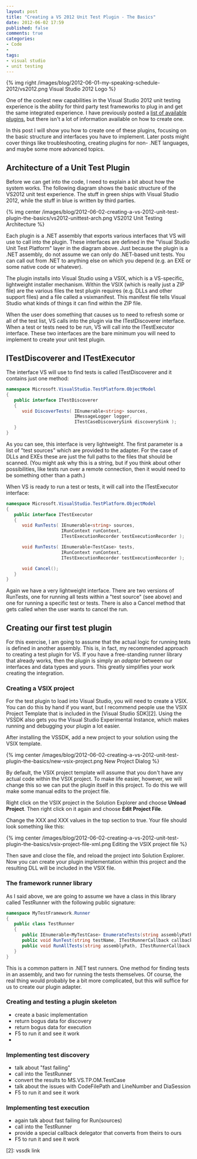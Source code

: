 ```yaml
---
layout: post
title: "Creating a VS 2012 Unit Test Plugin - The Basics"
date: 2012-06-02 17:59
published: false
comments: true
categories: 
- Code
- 
tags:
- visual studio
- unit testing
---
```


{% img right /images/blog/2012-06-01-my-speaking-schedule-2012/vs2012.png Visual Studio 2012 Logo %}

One of the coolest new capabilities in the Visual Studio 2012 unit testing
experience is the ability for third party test frameworks to plug in and get
the same integrated experience. I have previously posted a 
[list of available plugins][1], but there isn't a lot of information available
on how to create one.

In this post I will show you how to create one of these plugins, focusing on
the basic structure and interfaces you have to implement. Later posts might
cover things like troubleshooting, creating plugins for non- .NET languages,
and maybe some more advanced topics.

<!-- more -->

## Architecture of a Unit Test Plugin

Before we can get into the code, I need to explain a bit about how the system
works.  The following diagram shows the basic structure of the VS2012 unit test
experience.  The stuff in green ships with Visual Studio 2012, while the stuff
in blue is written by third parties.

{% img center /images/blog/2012-06-02-creating-a-vs-2012-unit-test-plugin-the-basics/vs2012-unittest-arch.png VS2012 Unit Testing Architecture %}

Each plugin is a .NET assembly that exports various interfaces that VS will use
to call into the plugin. These interfaces are defined in the "Visual Studio Unit
Test Platform" layer in the diagram above. Just because the plugin is a .NET 
assembly, do not assume we can only do .NET-based unit tests. You can call out
from .NET to anything else on which you depend (e.g. an EXE or some native code or
whatever).

The plugin installs into Visual Studio using a VSIX, which is a VS-specific,
lightweight installer mechanism. Within the VSIX (which is really just a ZIP
file) are the various files the test plugin requires (e.g. DLLs and other support
files) and a file called a vsixmanifest. This manifest file tells Visual Studio
what kinds of things it can find within the ZIP file.

When the user does something that causes us to need to refresh some or all of
the test list, VS calls into the plugin via the ITestDiscoverer interface. When
a test or tests need to be run, VS will call into the ITestExecutor interface.
These two interfaces are the bare minimum you will need to implement to create
your unit test plugin.

## ITestDiscoverer and ITestExecutor

The interface VS will use to find tests is called ITestDiscoverer and it contains
just one method: 

``` csharp ITestDiscoverer interface
namespace Microsoft.VisualStudio.TestPlatform.ObjectModel
{
   public interface ITestDiscoverer
   {
      void DiscoverTests( IEnumerable<string> sources,
                          IMessageLogger logger,
                          ITestCaseDiscoverySink discoverySink );
   }
}
```

As you can see, this interface is very lightweight. The first parameter is a list
of "test sources" which are provided to the adapter. For the case of DLLs and EXEs
these are just the full paths to the files that should be scanned. (You might ask
why this is a string, but if you think about other possibilities, like tests run
over a remote connection, then it would need to be something other than a path.)

When VS is ready to run a test or tests, it will call into the ITestExecutor
interface:

``` csharp ITestExecutor interface
namespace Microsoft.VisualStudio.TestPlatform.ObjectModel
{
   public interface ITestExecutor
   {
      void RunTests( IEnumerable<string> sources, 
                     IRunContext runContext, 
                     ITestExecutionRecorder testExecutionRecorder );

      void RunTests( IEnumerable<TestCase> tests, 
                     IRunContext runContext, 
                     ITestExecutionRecorder testExecutionRecorder );

      void Cancel();
   }
}
```

Again we have a very lightweight interface. There are two versions of RunTests,
one for running all tests within a "test source" (see above) and one for
running a specific test or tests. There is also a Cancel method that gets
called when the user wants to cancel the run.

## Creating our first test plugin

For this exercise, I am going to assume that the actual logic for running tests
is defined in another assembly. This is, in fact, my recommended approach to
creating a test plugin for VS. If you have a free-standing runner library that
already works, then the plugin is simply an *adapter* between our interfaces
and data types and yours. This greatly simplifies your work creating the
integration.

### Creating a VSIX project

For the test plugin to load into Visual Studio, you will need to create a VSIX.
You can do this by hand if you want, but I recommend people use the VSIX
Project Template that is included in the [Visual Studio SDK][2]. Using the VSSDK
also gets you the Visual Studio Experimental Instance, which makes running and
debugging your plugin a lot easier.

After installing the VSSDK, add a new project to your solution using the VSIX
template.

{% img center /images/blog/2012-06-02-creating-a-vs-2012-unit-test-plugin-the-basics/new-vsix-project.png New Project Dialog %}

By default, the VSIX project template will assume that you don't have any
actual code within the VSIX project. To make life easier, however, we will
change this so we can put the plugin itself in this project. To do this we
will make some manual edits to the project file.

Right click on the VSIX project in the Solution Explorer and choose **Unload
Project**. Then right click on it again and choose **Edit Project File**.

Change the XXX and XXX values in the top section to true. Your file should look
something like this:

{% img center /images/blog/2012-06-02-creating-a-vs-2012-unit-test-plugin-the-basics/vsix-project-file-xml.png Editing the VSIX project file %}

Then save and close the file, and reload the project into Solution Explorer. Now
you can create your plugin implementation within this project and the resulting
DLL will be included in the VSIX file.

### The framework runner library

As I said above, we are going to assume we have a class in this library called
TestRunner with the following public signature:

``` csharp The TestRunner class
namespace MyTestFramework.Runner
{
   public class TestRunner
   {
      public IEnumerable<MyTestCase> EnumerateTests(string assemblyPath) { }
      public void RunTest(string testName, ITestRunnerCallback callback) { }
      public void RunAllTests(string assemblyPath, ITestRunnerCallback callback) { }
   }
}
```

This is a common pattern in .NET test runners. One method for finding tests
in an assembly, and two for running the tests themselves. Of course, the real 
thing would probably be a bit more complicated, but this will suffice for us
to create our plugin adapter.

### Creating and testing a plugin skeleton

* create a basic implementation
* return bogus data for discovery
* return bogus data for execution
* F5 to run it and see it work
* 
### Implementing test discovery

* talk about "fast failing"
* call into the TestRunner
* convert the results to MS.VS.TP.OM.TestCase
* talk about the issues with CodeFilePath and LineNumber and DiaSession
* F5 to run it and see it work


### Implementing test execution

* again talk about fast failing for Run(sources)
* call into the TestRunner
* provide a special callback delegator that converts from theirs to ours
* F5 to run it and see it work


[1]: http://www.peterprovost.org/blog/2012/02/29/Visual-Studio-11-Beta-Unit-Testing-Plugins-List/
[2]: vssdk link
